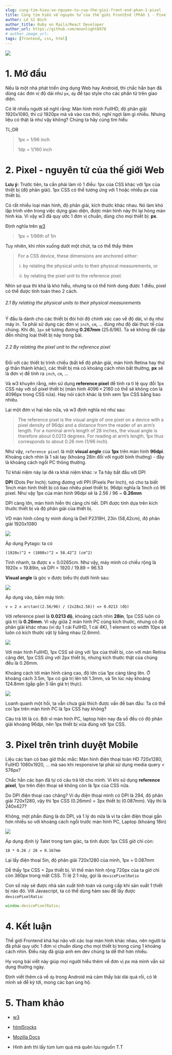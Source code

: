 ```yaml
---
slug: cung-tim-hieu-ve-nguyen-tu-cua-the-gioi-front-end-phan-1-pixel
title: Cùng tìm hiểu về nguyên tử của thế giới FrontEnd (Phần 1 - Pixel)
author: Lê Sĩ Bích
author_title: Ruby on Rails/React Developer
author_url: https://github.com/moonlight8978
# author_image_url:
tags: [frontend, css, html]
---
```


![](https://images.viblo.asia/356f907a-e15f-4de7-a14c-e60c6553537b.png)

# 1. Mở đầu

Nếu là một nhà phát triển ứng dụng Web hay Android, thì chắc hẳn bạn đã dùng các đơn vị độ dài như `px`, `dp` để tạo style cho các phần tử trên giao diện.

Có lẽ nhiều người sẽ nghĩ rằng: Màn hình mình FullHD, độ phân giải 1920x1080, thì cứ 1920px mà vã vào css thôi, nghĩ ngợi làm gì nhiều. Nhưng liệu có thật là như vậy không? Chúng ta hãy cùng tìm hiểu

TL;DR

> 1px = 1/96 inch
>
> 1dp = 1/160 inch

# 2. Pixel - nguyên tử của thế giới Web

**Lưu ý:**
Trước tiên, ta cần phải làm rõ 1 điều: 1px của CSS khác với 1px của thiết bị (độ phân giải). 1px CSS có thể tương ứng với 1 hoặc nhiều px của thiết bị.

Có rất nhiều loại màn hình, độ phân giải, kích thước khác nhau. Nó làm khó lập trình viên trong việc dựng giao diện, được màn hình này thì lại hỏng màn hình kia. Vì vậy w3 đã quy ước 1 đơn vị chuẩn, dùng cho mọi thiết bị: **px**.

Định nghĩa trên [w3](https://www.w3.org/TR/css-values-4/#px)

> 1px = 1/96th of 1in

Tuy nhiên, khi nhìn xuống dưới một chút, ta có thể thấy thêm

> For a CSS device, these dimensions are anchored either:
>
> ​ i. by relating the physical units to their physical measurements, or
>
> ​ ii. by relating the pixel unit to the reference pixel.

Nhìn sơ qua thì khá là khó hiểu, nhưng ta có thể hình dung được 1 điều, pixel có thể được tính toán theo 2 cách.

###### 2.1 By relating the physical units to their physical measurements

Ý đầu là dành cho các thiết bị đòi hỏi độ chính xác cao về độ dài, ví dụ như máy in. Ta phải sử dụng các đơn vị `inch`, `cm`, ... đúng như độ dài thực tế của chúng. Khi đó, `1px` sẽ tương đương **0.267mm** (25.6/96). Ta sẽ không đề cập đến những loại thiết bị này trong bài.

###### 2.2 By relating the pixel unit to the reference pixel

Đối với các thiết bị trình chiếu (bất kể độ phân giải, màn hình Retina hay thứ gì thần thánh khác), các thiết bị mà có khoảng cách nhìn bất thường, **px** sẽ là đơn vị để tính ra `inch`, `cm`, ...

Và w3 khuyên rằng, nên sử dụng **reference pixel** để tính ra tỉ lệ quy đổi 1px CSS này với số pixel thiết bị (màn hình 4096 × 2160 có thể sẽ không còn là 4096px trong CSS nữa). Hay nói cách khác là tính xem 1px CSS bằng bao nhiêu.

Lại một đơn vị hại não nữa, và w3 định nghĩa nó như sau:

> The reference pixel is the visual angle of one pixel on a device with a pixel density of 96dpi and a distance from the reader of an arm’s length. For a nominal arm’s length of 28 inches, the visual angle is therefore about 0.0213 degrees. For reading at arm’s length, 1px thus corresponds to about 0.26 mm (1/96 inch).

Như vậy, `reference pixel` là một **visual angle** của **1px** trên màn hình **96dpi**. Khoảng cách nhìn là 1 sải tay (khoảng 28in đối với người bình thường) - đây là khoảng cách ngồi PC thông thường.

Từ khái niệm này lại đẻ ra khái niệm khác :v Ta hãy bắt đầu với DPI

**DPI** (Dots Per Inch): tương đương với PPI (Pixels Per Inch), nó cho ta biết 1inch màn hình thiết bị có bao nhiêu pixel thiết bị. 96dpi nghĩa là 1inch có 96 pixel. Như vậy 1px của màn hình 96dpi sẽ là 2.56 / 96 ~ **0.26mm**

DPI càng lớn, màn hình hiển thị càng chi tiết. DPI được tính dựa trên kích thước thiết bị và độ phân giải của thiết bị.

VD màn hình công ty mình dùng là Dell P2319H, 23in (58,42cm), độ phân giải 1920x1080

![](https://images.viblo.asia/c5529984-c033-4c36-abb1-9dd73be39f03.jpg)

Áp dụng Pytago: ta có

```
(1920x)^2 + (1080x)^2 = 58.42^2 (cm^2)
```

Tính nhanh, ta được x = 0.0265cm. Như vậy, máy mình có chiều rộng là 1920x = 19.89in, và DPI = 1920 / 19.89 = 96.53

**Visual angle** là góc v được biểu thị dưới hình sau:

![](https://images.viblo.asia/835cce17-7a60-43d8-adc0-ead0a1d00de8.jpg)

Áp dụng vào, bấm máy tính:

```
v = 2 x arctan((2.56/96) / (2x28x2.56)) => 0.0213 (độ)
```

Với reference pixel là **0.0213 độ**, khoảng cách nhìn **28in**, 1px CSS luôn có giá trị là **0.26mm**. Vì vậy giữa 2 màn hình PC cùng kích thước, nhưng có độ phân giải khác nhau (ví dụ 1 cái FullHD, 1 cái 4K), 1 element có width 10px sẽ luôn có kích thước vật lý bằng nhau (2.6mm).

![](https://images.viblo.asia/4f52ddec-b90b-42f3-9556-b3cf12e6f4d8.png)

Với màn hình FullHD, 1px CSS sẽ ứng với 1px của thiết bị, còn với màn Retina căng đét, 1px CSS ứng với 2px thiết bị, nhưng kích thước thật của chúng đều là 0.26mm.

Khoảng cách tới màn hình càng cao, độ lớn của 1px càng tăng lên. Ở khoảng cách 3.5m, 1px có giá trị lên tới 1.3mm, và 1in lúc này khoảng 124.8mm (gấp gần 5 lần giá trị thực).

![](https://images.viblo.asia/a666ffa1-d5ba-4e25-9f16-4231d6f0a08a.png)

Loanh quanh một hồi, ta vẫn chưa giải thích được vấn đề ban đầu: Ta có thể coi 1px trên màn hình PC là 1px CSS hay không?

Câu trả lời là có. Bởi vì màn hình PC, laptop hiện nay đa số đều có độ phân giải khoảng 96dpi, nên 1px thiết bị vừa đúng với 1px CSS.

# 3. Pixel trên trình duyệt Mobile

Liệu các bạn có bao giờ thắc mắc: Màn hình điện thoại toàn HD 720x1280, FullHD 1080x1920, ... mà sao khi responsive lại phải sử dụng media query < 576px?

Chắc hẳn các bạn đã tự có câu trả lời cho mình. Vì khi sử dụng **reference pixel**, 1px trên điện thoại sẽ không còn là 1px của CSS nữa.

Do DPI điện thoại cao chăng? Ví dụ điện thoại mình có DPI là 294, độ phân giải 720x1280, vậy thì 1px CSS (0.26mm) = 3px thiết bị (0.087mm). Vậy thì là 240x427?

Không, một phần đúng là do DPI, và 1 lý do nữa là vì ta cầm điện thoại gần hơn nhiều so với khoảng cách ngồi trước màn hình PC, Laptop (khoảng 18in)

![](https://images.viblo.asia/ff59e444-6b0f-430e-85b2-b4afa3494ec9.jpg)

Áp dụng định lý Talet trong tam giác, ta tính được 1px CSS giờ chỉ còn:

```
18 * 0.26 / 28 = 0.167mm
```

Lại lấy điện thoại 5in, độ phân giải 720x1280 của mình, 1px = 0.087mm

Dễ thấy 1px CSS = 2px thiết bị. Vì thế màn hình rộng 720px của ta giờ chỉ còn 360px trong mắt CSS. Tỉ lệ 2:1 này, gọi là `devicePixelRatio`

Con số này sẽ được nhà sản xuất tính toán và cung cấp khi sản xuất 1 thiết bị nào đó. Với Javascript, ta có thể dùng hàm sau để lấy được `devicePixelRatio`:

```js
window.devicePixelRatio;
```

# 4. Kết luận

Thế giới Frontend khá hại não với các loại màn hình khác nhau, nên người ta đã phải quy ước 1 đơn vị chuẩn dùng cho mọi thiết bị trong cùng 1 khoảng cách nhìn. Điều này đã giúp anh em dev chúng ta dễ thở hơn nhiều.

Hy vọng bài viết này giúp mọi người hiểu thêm về đơn vị px mà mình vẫn sử dụng thường ngày.

Định viết thêm cả về `dp` trong Android mà cảm thấy bài dài quá rồi, có lẽ mình sẽ để kỳ tới, mong các bạn ủng hộ.

# 5. Tham khảo

- [w3](https://www.w3.org/TR/css-values-4/#px)
- [html5rocks](https://www.html5rocks.com/en/mobile/high-dpi/)
- [Mozilla Docs](https://developer.mozilla.org/en-US/docs/Web/API/Window/devicePixelRatio)

- Hình ảnh thì lấy tùm lum quá mà quên lưu nguồn T.T

